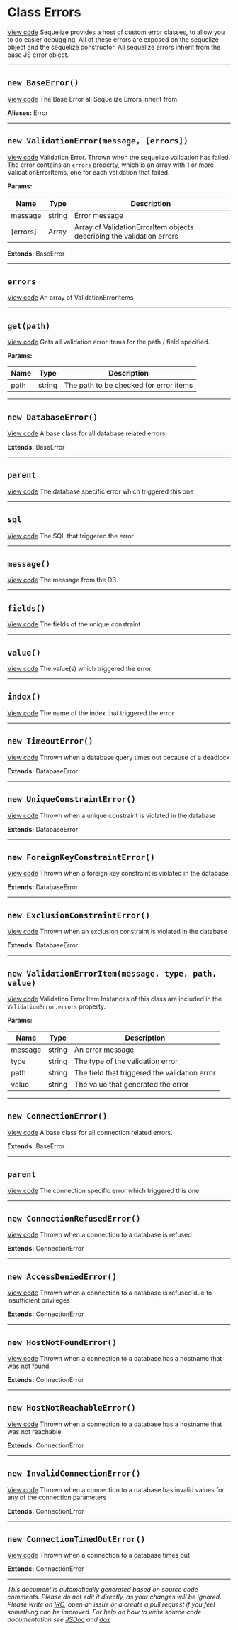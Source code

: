 <a name="errors"></a>
# Class Errors
[View code](https://github.com/sequelize/sequelize/blob/f678009d7514b81a6f87e12b86360e9a597e3ca8/lib/errors.js#L11)
Sequelize provides a host of custom error classes, to allow you to do easier debugging. All of these errors are exposed on the sequelize object and the sequelize constructor.
All sequelize errors inherit from the base JS error object.


***

<a name="baseerror"></a>
## `new BaseError()`
[View code](https://github.com/sequelize/sequelize/blob/f678009d7514b81a6f87e12b86360e9a597e3ca8/lib/errors.js#L20)
The Base Error all Sequelize Errors inherit from.

__Aliases:__ Error

***

<a name="validationerror"></a>
## `new ValidationError(message, [errors])`
[View code](https://github.com/sequelize/sequelize/blob/f678009d7514b81a6f87e12b86360e9a597e3ca8/lib/errors.js#L41)
Validation Error. Thrown when the sequelize validation has failed. The error contains an `errors` property,
which is an array with 1 or more ValidationErrorItems, one for each validation that failed.


**Params:**

| Name | Type | Description |
| ---- | ---- | ----------- |
| message | string | Error message |
| [errors] | Array | Array of ValidationErrorItem objects describing the validation errors  |


__Extends:__ BaseError

***

<a name="errors"></a>
## `errors`
[View code](https://github.com/sequelize/sequelize/blob/f678009d7514b81a6f87e12b86360e9a597e3ca8/lib/errors.js#L49)
An array of ValidationErrorItems

***

<a name="get"></a>
## `get(path)`
[View code](https://github.com/sequelize/sequelize/blob/f678009d7514b81a6f87e12b86360e9a597e3ca8/lib/errors.js#L70)
Gets all validation error items for the path / field specified.


**Params:**

| Name | Type | Description |
| ---- | ---- | ----------- |
| path | string | The path to be checked for error items |


***

<a name="databaseerror"></a>
## `new DatabaseError()`
[View code](https://github.com/sequelize/sequelize/blob/f678009d7514b81a6f87e12b86360e9a597e3ca8/lib/errors.js#L84)
A base class for all database related errors.

__Extends:__ BaseError

***

<a name="parent"></a>
## `parent`
[View code](https://github.com/sequelize/sequelize/blob/f678009d7514b81a6f87e12b86360e9a597e3ca8/lib/errors.js#L92)
The database specific error which triggered this one

***

<a name="sql"></a>
## `sql`
[View code](https://github.com/sequelize/sequelize/blob/f678009d7514b81a6f87e12b86360e9a597e3ca8/lib/errors.js#L98)
The SQL that triggered the error

***

<a name="message"></a>
## `message()`
[View code](https://github.com/sequelize/sequelize/blob/f678009d7514b81a6f87e12b86360e9a597e3ca8/lib/errors.js#L104)
The message from the DB.

***

<a name="fields"></a>
## `fields()`
[View code](https://github.com/sequelize/sequelize/blob/f678009d7514b81a6f87e12b86360e9a597e3ca8/lib/errors.js#L109)
The fields of the unique constraint

***

<a name="value"></a>
## `value()`
[View code](https://github.com/sequelize/sequelize/blob/f678009d7514b81a6f87e12b86360e9a597e3ca8/lib/errors.js#L114)
The value(s) which triggered the error

***

<a name="index"></a>
## `index()`
[View code](https://github.com/sequelize/sequelize/blob/f678009d7514b81a6f87e12b86360e9a597e3ca8/lib/errors.js#L119)
The name of the index that triggered the error

***

<a name="timeouterror"></a>
## `new TimeoutError()`
[View code](https://github.com/sequelize/sequelize/blob/f678009d7514b81a6f87e12b86360e9a597e3ca8/lib/errors.js#L127)
Thrown when a database query times out because of a deadlock

__Extends:__ DatabaseError

***

<a name="uniqueconstrainterror"></a>
## `new UniqueConstraintError()`
[View code](https://github.com/sequelize/sequelize/blob/f678009d7514b81a6f87e12b86360e9a597e3ca8/lib/errors.js#L138)
Thrown when a unique constraint is violated in the database

__Extends:__ DatabaseError

***

<a name="foreignkeyconstrainterror"></a>
## `new ForeignKeyConstraintError()`
[View code](https://github.com/sequelize/sequelize/blob/f678009d7514b81a6f87e12b86360e9a597e3ca8/lib/errors.js#L157)
Thrown when a foreign key constraint is violated in the database

__Extends:__ DatabaseError

***

<a name="exclusionconstrainterror"></a>
## `new ExclusionConstraintError()`
[View code](https://github.com/sequelize/sequelize/blob/f678009d7514b81a6f87e12b86360e9a597e3ca8/lib/errors.js#L177)
Thrown when an exclusion constraint is violated in the database

__Extends:__ DatabaseError

***

<a name="validationerroritem"></a>
## `new ValidationErrorItem(message, type, path, value)`
[View code](https://github.com/sequelize/sequelize/blob/f678009d7514b81a6f87e12b86360e9a597e3ca8/lib/errors.js#L201)
Validation Error Item
Instances of this class are included in the `ValidationError.errors` property.


**Params:**

| Name | Type | Description |
| ---- | ---- | ----------- |
| message | string | An error message |
| type | string | The type of the validation error |
| path | string | The field that triggered the validation error |
| value | string | The value that generated the error |


***

<a name="connectionerror"></a>
## `new ConnectionError()`
[View code](https://github.com/sequelize/sequelize/blob/f678009d7514b81a6f87e12b86360e9a597e3ca8/lib/errors.js#L213)
A base class for all connection related errors.

__Extends:__ BaseError

***

<a name="parent"></a>
## `parent`
[View code](https://github.com/sequelize/sequelize/blob/f678009d7514b81a6f87e12b86360e9a597e3ca8/lib/errors.js#L220)
The connection specific error which triggered this one

***

<a name="connectionrefusederror"></a>
## `new ConnectionRefusedError()`
[View code](https://github.com/sequelize/sequelize/blob/f678009d7514b81a6f87e12b86360e9a597e3ca8/lib/errors.js#L230)
Thrown when a connection to a database is refused

__Extends:__ ConnectionError

***

<a name="accessdeniederror"></a>
## `new AccessDeniedError()`
[View code](https://github.com/sequelize/sequelize/blob/f678009d7514b81a6f87e12b86360e9a597e3ca8/lib/errors.js#L241)
Thrown when a connection to a database is refused due to insufficient privileges

__Extends:__ ConnectionError

***

<a name="hostnotfounderror"></a>
## `new HostNotFoundError()`
[View code](https://github.com/sequelize/sequelize/blob/f678009d7514b81a6f87e12b86360e9a597e3ca8/lib/errors.js#L252)
Thrown when a connection to a database has a hostname that was not found

__Extends:__ ConnectionError

***

<a name="hostnotreachableerror"></a>
## `new HostNotReachableError()`
[View code](https://github.com/sequelize/sequelize/blob/f678009d7514b81a6f87e12b86360e9a597e3ca8/lib/errors.js#L263)
Thrown when a connection to a database has a hostname that was not reachable

__Extends:__ ConnectionError

***

<a name="invalidconnectionerror"></a>
## `new InvalidConnectionError()`
[View code](https://github.com/sequelize/sequelize/blob/f678009d7514b81a6f87e12b86360e9a597e3ca8/lib/errors.js#L274)
Thrown when a connection to a database has invalid values for any of the connection parameters

__Extends:__ ConnectionError

***

<a name="connectiontimedouterror"></a>
## `new ConnectionTimedOutError()`
[View code](https://github.com/sequelize/sequelize/blob/f678009d7514b81a6f87e12b86360e9a597e3ca8/lib/errors.js#L285)
Thrown when a connection to a database times out

__Extends:__ ConnectionError

***

_This document is automatically generated based on source code comments. Please do not edit it directly, as your changes will be ignored. Please write on <a href="irc://irc.freenode.net/#sequelizejs">IRC</a>, open an issue or a create a pull request if you feel something can be improved. For help on how to write source code documentation see [JSDoc](http://usejsdoc.org) and [dox](https://github.com/tj/dox)_